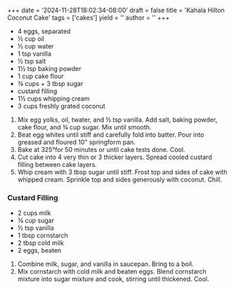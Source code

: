 +++
date = '2024-11-28T18:02:34-08:00'
draft = false
title = 'Kahala Hilton Coconut Cake'
tags = ['cakes']
yield = ''
author = ''
+++

* 4 eggs, separated
* ½ cup oil
* ½ cup water
* 1 tsp vanilla
* ½ tsp salt
* 1½ tsp baking powder
* 1 cup cake flour
* ¾ cups + 3 tbsp sugar
* custard filling
* 1½ cups whipping cream
* 3 cups freshly grated coconut

1. Mix egg yolks, oil, twater, and ½ tsp vanilla. Add salt, baking powder, cake flour, and ¾ cup sugar. Mix until smooth.
2. Beat egg whites until stiff and carefully fold into batter. Pour into greased and floured 10" springform pan.
3. Bake at 325°for 50 minutes or until cake tests done. Cool.
4. Cut cake into 4 very thin or 3 thicker layers. Spread cooled custard filling between cake layers. 
5. Whip cream with 3 tbsp sugar until stiff. Frost top and sides of cake with whipped cream. Sprinkle top and sides generously with coconut. Chill.

### Custard Filling
* 2 cups milk
* ¾ cup sugar
* ½ tsp vanilla
* 1 tbsp cornstarch
* 2 tbsp cold milk
* 2 eggs, beaten

1. Combine milk, sugar, and vanilla in saucepan. Bring to a boil.
2. Mix cornstarch with cold milk and beaten eggs. Blend cornstarch mixture into sugar mixture and cook, stirring until thickened. Cool.